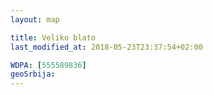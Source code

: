 ```yaml
---
layout: map

title: Veliko blato
last_modified_at: 2018-05-23T23:37:54+02:00

WDPA: [555589836]
geoSrbija:
---
```

